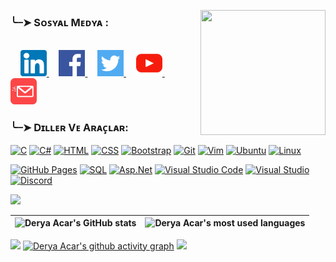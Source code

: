 <a href="#" target="blank"> <img align="right" src="https://i.hizliresim.com/eazh7lo.png" height="200" width="200" /></a>

<h3 align="left">╰┈➤ Sᴏꜱʏᴀʟ Mᴇᴅʏᴀ :</h3>
</br>
&nbsp;&nbsp;&nbsp;
<a href="https://www.linkedin.com/in/derya-acar-aa5533230/">
    <picture>
        <source media="(prefers-color-scheme: dark)" srcset="https://github.com/deryaxacar/deryaxacar/blob/main/social/linkedin.png?raw=true">
        <img src="https://github.com/deryaxacar/deryaxacar/blob/main/social/linkedin..light.png?raw=true" width="42" height="42">
    </picture>
</a>
&nbsp;&nbsp;&nbsp;
<a href="https://www.facebook.com/people/Derya-Acar/pfbid02Mjij3PsnvX1XmzwCi5pJwYfXYVYXSA7AmPUYgXv4TyiYDi37daW8XC3oBD5YP4nHl/">
    <picture>
        <source media="(prefers-color-scheme: dark)" srcset="https://github.com/deryaxacar/deryaxacar/blob/main/social/facebook.png?raw=true">
        <img src="https://github.com/deryaxacar/deryaxacar/blob/main/social/facebook..light.png?raw=true" width="42" height="42">
    </picture>
</a>
&nbsp;&nbsp;&nbsp;
<a href="https://twitter.comderyaxacarr">
    <picture>
        <source media="(prefers-color-scheme: dark)" srcset="https://github.com/deryaxacar/deryaxacar/blob/main/social/twitter.png?raw=true">
        <img src="https://github.com/deryaxacar/deryaxacar/blob/main/social/twitter.light.png?raw=true" width="42" height="42">
    </picture>
</a>
&nbsp;&nbsp;&nbsp;
<a href="https://www.youtube.com/@jgphilpott">
    <picture>
        <source media="(prefers-color-scheme: dark)" srcset="https://github.com/deryaxacar/deryaxacar/blob/main/social/youtube.png?raw=true">
        <img src="https://github.com/deryaxacar/deryaxacar/blob/main/social/youtube..light.png?raw=true" width="42" height="42">
    </picture>
</a>
&nbsp;&nbsp;&nbsp;
<a href="https://www.gmail.com/derya41acar@gmail.com">
    <picture>
        <source media="(prefers-color-scheme: dark)" srcset="https://github.com/deryaxacar/deryaxacar/blob/main/social/email.png?raw=true">
        <img src="https://github.com/deryaxacar/deryaxacar/blob/main/social/email..light.png?raw=true" width="42" height="42">
    </picture>
</a>
<h3 align="left"> ╰┈➤ Dɪʟʟᴇʀ Vᴇ Aʀᴀᴄ̧ʟᴀʀ:</h3>
<p>
<a href="#"><img alt="C" src="https://custom-icon-badges.demolab.com/badge/C-525DE9.svg?logo=c-in-hexagon&logoColor=white"></a>
<a href="#"><img alt="C#" src="https://custom-icon-badges.demolab.com/badge/C%23-525DE9.svg?logo=cs2&logoColor=white"></a>
<a href="#"><img alt="HTML" src="https://img.shields.io/badge/HTML-525DE9.svg?logo=html5&logoColor=white"></a>
<a href="#"><img alt="CSS" src="https://img.shields.io/badge/CSS-525DE9.svg?logo=css3&logoColor=white"></a>
<a href="#"><img alt="Bootstrap" src="https://img.shields.io/badge/Bootstrap-525DE9.svg?logo=bootstrap&logoColor=white"></a>
<a href="#"><img alt="Git" src="https://img.shields.io/badge/Git-525DE9.svg?logo=git&logoColor=white&style=flat"></a>
<a href="#"><img alt="Vim" src="https://img.shields.io/badge/Vim-525DE9.svg?logo=vim&logoColor=white&style=flat"></a>
<a href="#"><img alt="Ubuntu" src="https://img.shields.io/badge/Ubuntu-525DE9.svg?logo=ubuntu&logoColor=white&style=flat"></a>
<a href="#"><img alt="Linux" src="https://img.shields.io/badge/Linux-525DE9.svg?logo=linux&logoColor=white&style=flat"></a>
</a>
</p> 
<p>
<a href="#"><img alt="GitHub Pages" src="https://img.shields.io/badge/GitHub%20Pages-525DE9.svg?logo=github&logoColor=white"></a>
<a href="#"><img alt="SQL" src="https://custom-icon-badges.demolab.com/badge/SQL-525DE9.svg?logo=database&logoColor=white"></a>
<a href="#"><img alt="Asp.Net" src="https://custom-icon-badges.demolab.com/badge/Asp.net-525DE9.svg?logo=.net&logoColor=white"></a>
<a href="#"><img alt="Visual Studio Code" src="https://img.shields.io/badge/Visual%20Studio%20Code-525DE9.svg?logo=visual-studio-code&logoColor=white&style=flat"></a>
<a href="#"><img alt="Visual Studio" src="https://img.shields.io/badge/Visual%20Studio-525DE9.svg?logo=visual-studio&logoColor=white&style=flat"></a>
<a href="#"><img alt="Discord" src="https://img.shields.io/badge/-Discord-525DE9.svg?logo=discord&logoColor=white&style=flat"></a>
</p>

<img src="https://user-images.githubusercontent.com/73097560/115834477-dbab4500-a447-11eb-908a-139a6edaec5c.gif">
<div align="center">
    
| ![Derya Acar's GitHub stats](https://github-readme-stats.vercel.app/api?username=deryaxacar&theme=dark&show_icons=true&include_all_commits=false&count_private=true&layout=compact) | ![Derya Acar's most used languages](https://github-readme-stats.vercel.app/api/top-langs/?username=deryaxacar&theme=dark&hide_border=false&include_all_commits=false&count_private=true&layout=compact) |
|:-:|:-:|

</div>

<img src="https://user-images.githubusercontent.com/73097560/115834477-dbab4500-a447-11eb-908a-139a6edaec5c.gif"></a>
[![Derya Acar's github activity graph](https://github-readme-activity-graph.vercel.app/graph?username=deryaxacar&theme=merko)](https://github.com/deryaxacar/github-readme-activity-graph)
<img src="https://user-images.githubusercontent.com/73097560/115834477-dbab4500-a447-11eb-908a-139a6edaec5c.gif"></a>



